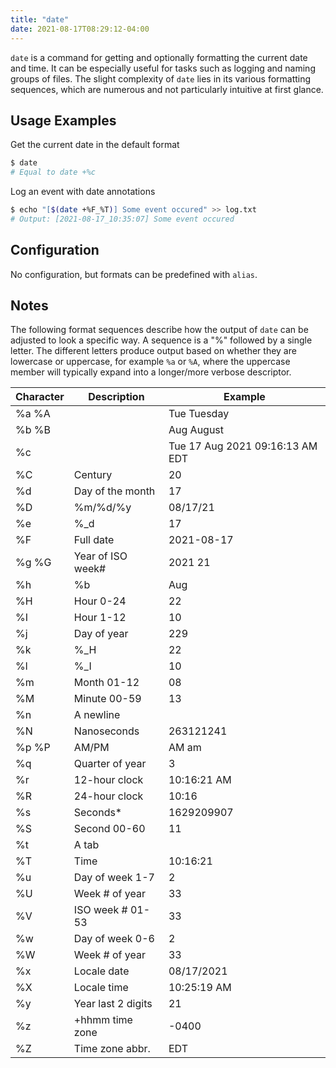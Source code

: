 ```yaml
---
title: "date"
date: 2021-08-17T08:29:12-04:00
---
```


`date` is a command for getting and optionally formatting the current date and
time. It can be especially useful for tasks such as logging and naming groups of
files. The slight complexity of `date` lies in its various formatting sequences,
which are numerous and not particularly intuitive at first glance.

## Usage Examples

Get the current date in the default format

```bash
$ date
# Equal to date +%c
```

Log an event with date annotations

```bash
$ echo "[$(date +%F_%T)] Some event occured" >> log.txt
# Output: [2021-08-17_10:35:07] Some event occured
```

## Configuration

No configuration, but formats can be predefined with `alias`.

## Notes

The following format sequences describe how the output of `date` can be adjusted
to look a specific way. A sequence is a "%" followed by a single letter. The
different letters produce output based on whether they are lowercase or
uppercase, for example `%a` or `%A`, where the uppercase member will typically
expand into a longer/more verbose descriptor.

| Character | Description        | Example                         |
| --------- | ------------------ | ------------------------------- |
| %a %A     |                    | Tue Tuesday                     |
| %b %B     |                    | Aug August                      |
| %c        |                    | Tue 17 Aug 2021 09:16:13 AM EDT |
| %C        | Century            | 20                              |
| %d        | Day of the month   | 17                              |
| %D        | %m/%d/%y           | 08/17/21                        |
| %e        | %\_d               | 17                              |
| %F        | Full date          | 2021-08-17                      |
| %g %G     | Year of ISO week#  | 2021 21                         |
| %h        | %b                 | Aug                             |
| %H        | Hour 0-24          | 22                              |
| %I        | Hour 1-12          | 10                              |
| %j        | Day of year        | 229                             |
| %k        | %\_H               | 22                              |
| %l        | %\_I               | 10                              |
| %m        | Month 01-12        | 08                              |
| %M        | Minute 00-59       | 13                              |
| %n        | A newline          |
| %N        | Nanoseconds        | 263121241                       |
| %p %P     | AM/PM              | AM am                           |
| %q        | Quarter of year    | 3                               |
| %r        | 12-hour clock      | 10:16:21 AM                     |
| %R        | 24-hour clock      | 10:16                           |
| %s        | Seconds\*          | 1629209907                      |
| %S        | Second 00-60       | 11                              |
| %t        | A tab              |
| %T        | Time               | 10:16:21                        |
| %u        | Day of week 1-7    | 2                               |
| %U        | Week # of year     | 33                              |
| %V        | ISO week # 01-53   | 33                              |
| %w        | Day of week 0-6    | 2                               |
| %W        | Week # of year     | 33                              |
| %x        | Locale date        | 08/17/2021                      |
| %X        | Locale time        | 10:25:19 AM                     |
| %y        | Year last 2 digits | 21                              |
| %z        | +hhmm time zone    | -0400                           |
| %Z        | Time zone abbr.    | EDT                             |
